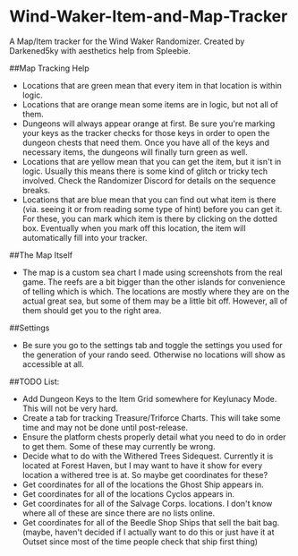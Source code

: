 # Wind-Waker-Item-and-Map-Tracker
A Map/Item tracker for the Wind Waker Randomizer. Created by Darkened5ky with aesthetics help from Spleebie.

##Map Tracking Help
- Locations that are green mean that every item in that location is within logic.
- Locations that are orange mean some items are in logic, but not all of them.
- Dungeons will always appear orange at first. Be sure you're marking your keys as the tracker checks for those keys in order to open the   dungeon chests that need them. Once you have all of the keys and necessary items, the dungeons will finally turn green as well.
- Locations that are yellow mean that you can get the item, but it isn't in logic. Usually this means there is some kind of glitch or       tricky tech involved. Check the Randomizer Discord for details on the sequence breaks.
- Locations that are blue mean that you can find out what item is there (via. seeing it or from reading some type of hint) before you can   get it. For these, you can mark which item is there by clicking on the dotted box. Eventually when you mark off this location, the item   will automatically fill into your tracker.

##The Map Itself
- The map is a custom sea chart I made using screenshots from the real game. The reefs are a bit bigger than the other islands for           convenience of telling which is which. The locations are mostly where they are on the actual great sea, but some of them may be a little   bit off. However, all of them should get you to the right area.

##Settings
- Be sure you go to the settings tab and toggle the settings you used for the generation of your rando seed. Otherwise no locations will     show as accessible at all.

##TODO List:
- Add Dungeon Keys to the Item Grid somewhere for Keylunacy Mode. This will not be very hard.
- Create a tab for tracking Treasure/Triforce Charts. This will take some time and may not be done until post-release.
- Ensure the platform chests properly detail what you need to do in order to get them. Some of these may currently be wrong.
- Decide what to do with the Withered Trees Sidequest. Currently it is located at Forest Haven, but I may want to have it show for every     location a withered tree is at. So maybe get coordinates for these?
- Get coordinates for all of the locations the Ghost Ship appears in.
- Get coordinates for all of the locations Cyclos appears in.
- Get coordinates for all of the Salvage Corps. locations. I don't know where all of these are since there are no lists online.
- Get coordinates for all of the Beedle Shop Ships that sell the bait bag. (maybe, haven't decided if I actually want to do this or just     have it at Outset since most of the time people check that ship first thing)
